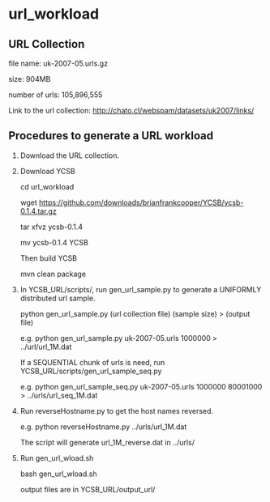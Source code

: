 # url_workload #

## URL Collection ##

file name: uk-2007-05.urls.gz

size: 904MB

number of urls: 105,896,555

Link to the url collection: http://chato.cl/webspam/datasets/uk2007/links/

## Procedures to generate a URL workload ##

1. Download the URL collection.

2. Download YCSB

   cd url_workload

   wget https://github.com/downloads/brianfrankcooper/YCSB/ycsb-0.1.4.tar.gz

   tar xfvz ycsb-0.1.4

   mv ycsb-0.1.4 YCSB

   Then build YCSB

   mvn clean package

3. In YCSB_URL/scripts/, run gen_url_sample.py to generate a UNIFORMLY distributed url sample.

   python gen_url_sample.py (url collection file) (sample size) > (output file)

   e.g. python gen_url_sample.py uk-2007-05.urls 1000000 > ../url/url_1M.dat

   If a SEQUENTIAL chunk of urls is need, run YCSB_URL/scripts/gen_url_sample_seq.py

   e.g. python gen_url_sample_seq.py uk-2007-05.urls 1000000 80001000 > ../urls/url_seq_1M.dat

4. Run reverseHostname.py to get the host names reversed.

   e.g. python reverseHostname.py ../urls/url_1M.dat

   The script will generate url_1M_reverse.dat in ../urls/

5. Run gen_url_wload.sh

   bash gen_url_wload.sh

   output files are in YCSB_URL/output_url/

